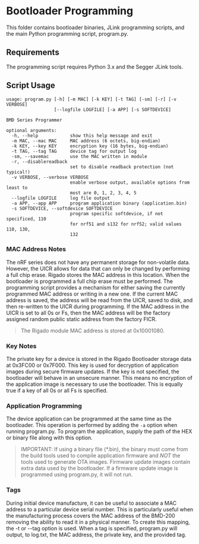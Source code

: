 # Bootloader Programming

This folder contains bootloader binaries, JLink programming scripts, and the main Python programming script, program.py.

## Requirements

The programming script requires Python 3.x and the Segger JLink tools.

## Script Usage

```
usage: program.py [-h] [-m MAC] [-k KEY] [-t TAG] [-sm] [-r] [-v VERBOSE]
                  [--logfile LOGFILE] [-a APP] [-s SOFTDEVICE]

BMD Series Programmer

optional arguments:
  -h, --help            show this help message and exit
  -m MAC, --mac MAC     MAC address (6 octets, big-endian)
  -k KEY, --key KEY     encryption key (16 bytes, big-endian)
  -t TAG, --tag TAG     device tag for output log
  -sm, --savemac        use the MAC written in module
  -r, --disablereadback
                        set to disable readback protection (not typical!)
  -v VERBOSE, --verbose VERBOSE
                        enable verbose output, available options from least to
                        most are 0, 1, 2, 3, 4, 5
  --logfile LOGFILE     log file output
  -a APP, --app APP     program application binary (application.bin)
  -s SOFTDEVICE, --softdevice SOFTDEVICE
                        program specific softdevice, if not specificed, 110
                        for nrf51 and s132 for nrf52; valid values 110, 130,
                        132
```
  
### MAC Address Notes

The nRF series does not have any permanent storage for non-volatile data.  However, 
the UICR allows for data that can only be changed by performing a 
full chip erase.  Rigado stores the MAC address in this location.  When the 
bootloader is programmed a full chip erase must be performed.  The programming 
script provides a mechanism for either saving the currently programmed MAC 
address or writing in a new one.  If the current MAC address is saved, 
the address will be read from the UICR, saved to disk, and then re-written to 
the UICR during programming.  If the MAC address in the UICR is set to all 0s 
or Fs, then the MAC address will be the factory assigned random public static 
address from the factory FICR.

> The Rigado module MAC address is stored at 0x10001080.

### Key Notes

The private key for a device is stored in the Rigado Bootloader storage 
data at 0x3FC00 or 0x7F000.  This key is used for decryption of application 
images during secure firmware updates.  If the key is not specified, the 
bootloader will behave in an unsecure manner.  This means no encryption of the 
application image is necessary to use the bootloader.  This is equally true if 
a key of all 0s or all Fs is specified.

### Application Programming

The device application can be programmed at the same time as the bootloader.  This 
operation is performed by adding the `-a` option when running program.py.  To program 
the application, supply the path of the HEX or binary file along with this option.

> IMPORTANT: If using a binary file (*.bin), the binary must come from the 
build tools used to compile application firmware and *NOT* the tools used to 
generate OTA images.  Firmware update images contain extra data used by the 
bootloader.  If a firmware update image is programmed using program.py, 
it will not run.

### Tags

During initial device manufacture, it can be useful to associate a MAC address 
to a particular device serial number.  This is particularly useful when the 
manufacturing process covers the MAC address of the BMD-200 removing the ability 
to read it in a physical manner.  To create this mapping, the -t or --tag 
option is used.  When a tag is specified, program.py will output, to log.txt, 
the MAC address, the private key, and the provided tag.
